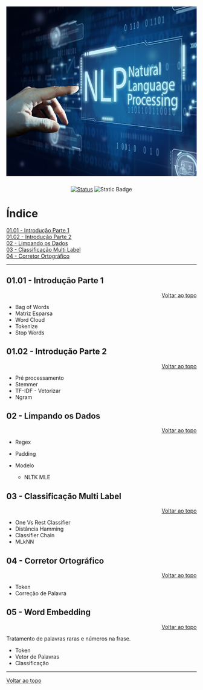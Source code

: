 <a id="topo"></a>
<h1 align="center">
  <img src="../image/pln.png" alt="machine-learning" width=720px height=450px >
  <br>
  <!-- Estudo de Caso -->
</h1>

<div align="center">

<!-- [![Status](https://img.shields.io/badge/version-1.0-blue)]() -->
[![Status](https://img.shields.io/badge/status-active-success.svg)]()
![Static Badge](https://img.shields.io/badge/NLP-blue)

</div>

# Índice

[01.01 - Introdução Parte 1](#1.1)<br>
[01.02 - Introdução Parte 2](#1.2)<br>
[02 - Limpando os Dados](#2)<br>
[03 - Classificação Multi Label](#3)<br>
[04 - Corretor Ortográfico](#4)<br>


***

<a id="1.1"></a>

## 01.01 - Introdução Parte 1

<div align="right">
    <a href="#topo">Voltar ao topo</a>
</div>

* Bag of Words
* Matriz Esparsa
* Word Cloud
* Tokenize
* Stop Words


<a id="1.2"></a>

## 01.02 - Introdução Parte 2

<div align="right">
    <a href="#topo">Voltar ao topo</a>
</div>

* Pré processamento
* Stemmer
* TF-IDF - Vetorizar 
* Ngram


<a id="2"></a>

## 02 - Limpando os Dados

<div align="right">
    <a href="#topo">Voltar ao topo</a>
</div>


* Regex
* Padding

* Modelo
  * NLTK MLE

<a id="3"></a>

## 03 - Classificação Multi Label

<div align="right">
    <a href="#topo">Voltar ao topo</a>
</div>

* One Vs Rest Classifier
* Distância Hamming
* Classifier Chain
* MLkNN

<a id="4"></a>

## 04 - Corretor Ortográfico

<div align="right">
    <a href="#topo">Voltar ao topo</a>
</div>

* Token
* Correção de Palavra


<a id="4"></a>

## 05 - Word Embedding

<div align="right">
    <a href="#topo">Voltar ao topo</a>
</div>

Tratamento de palavras raras e números na frase.

* Token
* Vetor de Palavras
* Classificação



***
<div align="left">
    <a href="#topo">Voltar ao topo</a>
</div>

